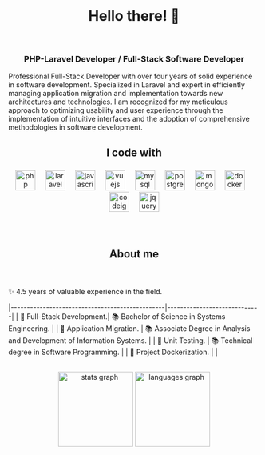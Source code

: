 <br clear="both">

<h1 align="center">Hello there! 👋</h1>

<br clear="both">

<h3 align="center">PHP-Laravel Developer / Full-Stack Software Developer</h3>

<p align="left">Professional Full-Stack Developer with over four years of solid experience in software development. Specialized in Laravel and expert in efficiently managing application migration and implementation towards new architectures and technologies. I am recognized for my meticulous approach to optimizing usability and user experience through the implementation of intuitive interfaces and the adoption of comprehensive methodologies in software development.</p>

###

<h2 align="center">I code with</h2>

###

<div align="center">
  <img src="https://cdn.simpleicons.org/php/777BB4" height="40" alt="php logo"  />
  <img width="12" />
  <img src="https://cdn.simpleicons.org/laravel/FF2D20" height="40" alt="laravel logo"  />
  <img width="12" />
  <img src="https://cdn.simpleicons.org/javascript/F7DF1E" height="40" alt="javascript logo"  />
  <img width="12" />
  <img src="https://cdn.simpleicons.org/vuedotjs/4FC08D" height="40" alt="vuejs logo"  />
  <img width="12" />
  <img src="https://cdn.simpleicons.org/mysql/4479A1" height="40" alt="mysql logo"  />
  <img width="12" />
  <img src="https://cdn.simpleicons.org/postgresql/4169E1" height="40" alt="postgresql logo"  />
  <img width="12" />
  <img src="https://cdn.simpleicons.org/mongodb/47A248" height="40" alt="mongodb logo"  />
  <img width="12" />
  <img src="https://cdn.simpleicons.org/docker/2496ED" height="40" alt="docker logo"  />
  <img width="12" />
  <img src="https://cdn.simpleicons.org/codeigniter/EF4223" height="40" alt="codeigniter logo"  />
  <img width="12" />
  <img src="https://cdn.simpleicons.org/jquery/0769AD" height="40" alt="jquery logo"  />
</div>

###

<br clear="both">

<h2 align="center">About me</h2>

###

<br clear="both">

<p align="left">
✨ 4.5 years of valuable experience in the field.<br>

|------------------------------------------------|-----------------------------|
| 🎯 Full-Stack Development.| 📚 Bachelor of Science in Systems Engineering. |
| 🎯 Application Migration. | 📚 Associate Degree in Analysis and Development of Information Systems. |
| 🎯 Unit Testing. | 📚 Technical degree in Software Programming. |
| 🎯 Project Dockerization. |  |


<br clear="both">

<div align="center">
  <img src="https://github-readme-stats.vercel.app/api?username=hasttur&hide_title=false&hide_rank=true&show_icons=true&include_all_commits=true&count_private=true&disable_animations=false&theme=nord&locale=en&hide_border=true&order=1&custom_title=GitHub%20Stats" height="150" alt="stats graph"  />
  <img src="https://github-readme-stats.vercel.app/api/top-langs?username=hasttur&locale=en&hide_title=false&layout=compact&card_width=320&langs_count=5&theme=nord&hide_border=true&order=2&custom_title=Main%20Languages" height="150" alt="languages graph"  />
</div>

###
